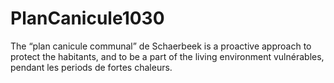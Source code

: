 # PlanCanicule1030
The “plan canicule communal” de Schaerbeek is a proactive approach to protect the habitants, and to be a part of the living environment vulnérables, pendant les periods de fortes chaleurs.
